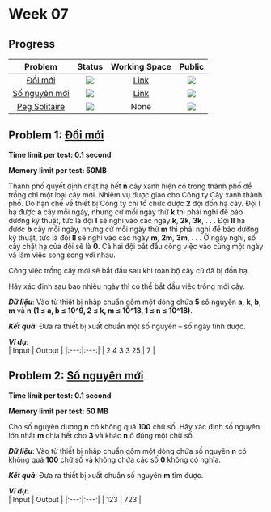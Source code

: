 # Week 07

## Progress
| Problem | Status | Working Space | Public |
|:---:|:---:|:--:|:--:|
| [Đổi mới](https://khmt.uit.edu.vn/wecode/cs112.2021/assignment/5/8) | ![](https://img.shields.io/badge/-Accepted-brightgreen) | [Link](https://colab.research.google.com/drive/1-xAlHd5WjiV6wja5_qRNNtKTuGyOI622?authuser=1#scrollTo=RB0AzZtRXGw4) | ![](https://img.shields.io/badge/-YES-brightgreen)   
| [Số nguyên mới](https://khmt.uit.edu.vn/wecode/cs112.2021/assignment/5/15) | ![](https://img.shields.io/badge/-Accepted-brightgreen) | [Link](https://colab.research.google.com/drive/1JUVQd7DVZ7bifhna_ZeYSDciyIo64v67?usp=sharing)  | ![](https://img.shields.io/badge/-YES-brightgreen)    
| [Peg Solitaire](https://github.com/BTrDung/Peg_Solitaire) | ![](https://img.shields.io/badge/-Completed-brightgreen) | None | ![](https://img.shields.io/badge/-YES-brightgreen)   | 
## Problem 1: [Đổi mới](https://khmt.uit.edu.vn/wecode/cs112.2021/assignment/5/8)
**Time limit per test: 0.1 second**   

**Memory limit per test: 50MB**   
   
Thành phố quyết định chặt hạ hết **n** cây xanh hiện có trong thành phố để trồng chỉ một loại cây mới. Nhiệm vụ được giao cho Công ty Cây xanh thành phố. Do hạn chế về thiết bị Công ty chỉ tổ chức được **2** đội đốn hạ cây. Đội **I** hạ được **a** cây mỗi ngày, nhưng cứ mối ngày thứ **k** thì phải nghỉ để bảo dưỡng kỹ thuật, tức là đội **I** sẽ nghỉ vào các ngày **k**, **2k**, **3k**, . . . Đội **II** hạ được **b** cây mỗi ngày, nhưng cứ mỗi ngày thứ **m** thì phải nghỉ để bảo dưỡng kỹ thuật, tức là đội **II** sẽ nghỉ vào các ngày **m**, **2m**, **3m**, . . . Ở ngày nghỉ, số cây chặt hạ của đội sẽ là **0**. Cả hai đội bắt đầu công việc vào cùng một ngày và làm việc song song với nhau.   

Công việc trồng cây mới sẽ bắt đầu sau khi toàn bộ cây cũ đã bị đốn hạ.   

Hãy xác định sau bao nhiêu ngày thì có thể bắt đầu việc trồng mới cây.   

***Dữ liệu***: Vào từ thiết bị nhập chuẩn gồm một dòng chứa **5** số nguyên **a**, **k**, **b**, **m** và **n** **(1 ≤ a, b ≤ 10^9, 2 ≤ k, m ≤ 10^18, 1 ≤ n ≤ 10^18)**.   

***Kết quả***: Đưa ra thiết bị xuất chuẩn một số nguyên – số ngày tính được.     

***Ví dụ***:    
| Input | Output |
|:---:|:---:|
| 2 4 3 3 25 | 7 |


## Problem 2: [Số nguyên mới](https://khmt.uit.edu.vn/wecode/cs112.2021/assignment/5/15)   
**Time limit per test: 0.1 second**     

**Memory limit per test: 50 MB**    

Cho số nguyên dương **n** có không quá **100** chữ số. Hãy xác định số nguyên lớn nhất **m** chia hết cho **3** và khác **n** ở đúng một chữ số.   

***Dữ liệu***: Vào từ thiết bị nhập chuẩn gồm một dòng chứa số nguyên **n** có không quá **100** chữ số và không chứa các số **0** không có nghĩa.   

***Kết quả***: Đưa ra thiết bị xuất chuẩn số nguyên **m** tìm được.    

***Ví dụ***:    
| Input | Output |
|:---:|:---:|
| 123 | 723 |

